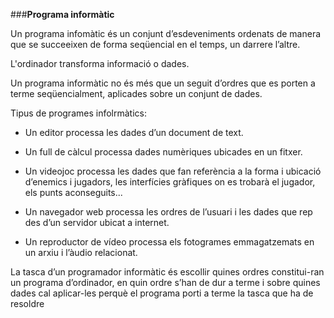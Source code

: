 ###**Programa informàtic**

Un programa infomàtic és un conjunt d’esdeveniments ordenats de manera que se succeeixen de forma seqüencial en el temps, un darrere l’altre.

L'ordinador transforma informació o dades.

Un programa informàtic no és més que un seguit d’ordres que es porten a terme seqüencialment, aplicades sobre un conjunt de dades.

Tipus de programes infolrmàtics:

  * Un editor processa les dades d’un document de text.

  * Un full de càlcul processa dades numèriques ubicades en un fitxer.

  * Un videojoc processa les dades que fan referència a la forma i ubicació d’enemics i jugadors, les interfícies gràfiques on es trobarà el jugador, els punts aconseguits...

  * Un navegador web processa les ordres de l’usuari i les dades que rep des d’un servidor ubicat a internet.

  * Un reproductor de vídeo processa els fotogrames emmagatzemats en un arxiu i l’àudio relacionat.

La tasca d’un programador informàtic és escollir quines ordres constitui-ran un programa d’ordinador, en quin ordre s’han de dur a terme i sobre quines dades cal aplicar-les perquè el programa porti a terme la tasca que ha de resoldre
